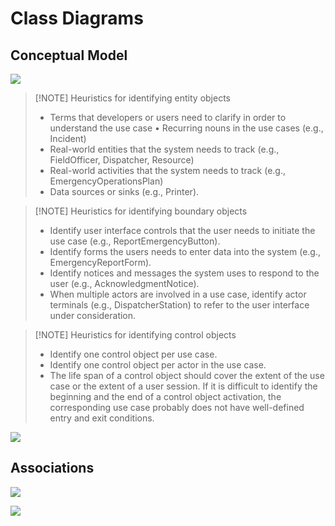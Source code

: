 # Class Diagrams
## Conceptual Model
![](https://s3.us-west-2.amazonaws.com/secure.notion-static.com/56ef3854-7a1b-4eb4-a66a-bdf5e2db2a88/Untitled.png?X-Amz-Algorithm=AWS4-HMAC-SHA256&X-Amz-Content-Sha256=UNSIGNED-PAYLOAD&X-Amz-Credential=AKIAT73L2G45EIPT3X45%2F20220418%2Fus-west-2%2Fs3%2Faws4_request&X-Amz-Date=20220418T063747Z&X-Amz-Expires=86400&X-Amz-Signature=22f200d77b729f674f44724517f6428df265388033770ccdcdd385bcb5eaf808&X-Amz-SignedHeaders=host&response-content-disposition=filename%20%3D%22Untitled.png%22&x-id=GetObject)

> [!NOTE] Heuristics for identifying entity objects 
> - Terms that developers or users need to clarify in order to understand the use case • Recurring nouns in the use cases (e.g., Incident) 
> - Real-world entities that the system needs to track (e.g., FieldOfficer, Dispatcher, Resource) 
> - Real-world activities that the system needs to track (e.g., EmergencyOperationsPlan) 
> - Data sources or sinks (e.g., Printer).

> [!NOTE] Heuristics for identifying boundary objects 
> - Identify user interface controls that the user needs to initiate the use case (e.g., ReportEmergencyButton). 
> - Identify forms the users needs to enter data into the system (e.g., EmergencyReportForm).
> - Identify notices and messages the system uses to respond to the user (e.g., AcknowledgmentNotice). 
> - When multiple actors are involved in a use case, identify actor terminals (e.g., DispatcherStation) to refer to the user interface under consideration. 

> [!NOTE] Heuristics for identifying control objects 
>- Identify one control object per use case. 
>- Identify one control object per actor in the use case. 
>- The life span of a control object should cover the extent of the use case or the extent of a user session. If it is difficult to identify the beginning and the end of a control object activation, the corresponding use case probably does not have well-defined entry and exit conditions.

![](https://i.imgur.com/30K0QRU.png)

## Associations
![](https://i.imgur.com/6joWlEo.png)

![](https://i.imgur.com/98E6kbI.png)
